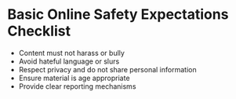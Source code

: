 # Basic Online Safety Expectations Checklist

- Content must not harass or bully
- Avoid hateful language or slurs
- Respect privacy and do not share personal information
- Ensure material is age appropriate
- Provide clear reporting mechanisms
